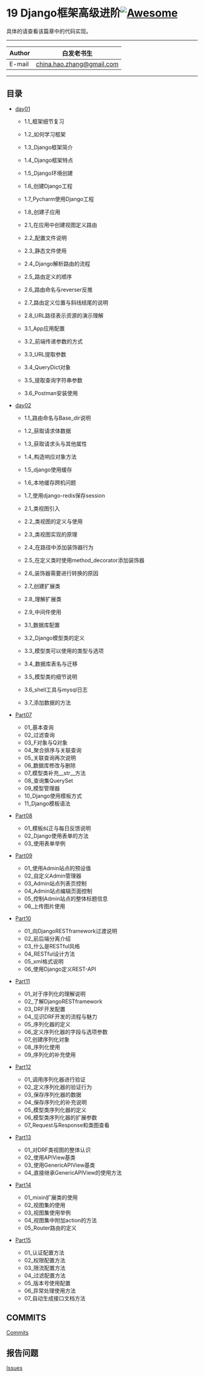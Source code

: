 # 19 Django框架高级进阶[![Awesome](https://cdn.rawgit.com/sindresorhus/awesome/d7305f38d29fed78fa85652e3a63e154dd8e8829/media/badge.svg)](https://github.com/sindresorhus/awesome)

具体的请查看该篇章中的代码实现。
****
	
|Author|白发老书生|
|---|---
|E-mail|china.hao.zhang@gmail.com

****


<h2 id="catalog">目录</h2>

* [day01](#day01)
    * 1.1_框架细节复习
    * 1.2_如何学习框架
    * 1.3_Django框架简介
    * 1.4_Django框架特点
    * 1.5_Django环境创建
    * 1.6_创建Django工程
    * 1.7_Pycharm使用Django工程
    * 1.8_创建子应用
   

    * 2.1_在应用中创建视图定义路由
    * 2.2_配置文件说明
    * 2.3_静态文件使用
    * 2.4_Django解析路由的流程
    * 2.5_路由定义的顺序
    * 2.6_路由命名与reverser反推
    * 2.7_路由定义位置与斜线结尾的说明
    * 2.8_URL路径表示资源的演示理解
    

    * 3.1_App应用配置
    * 3.2_前端传递参数的方式
    * 3.3_URL提取参数
    * 3.4_QueryDict对象
    * 3.5_提取查询字符串参数
    * 3.6_Postman安装使用
    

    
* [day02](#day02)
    * 1.1_路由命名与Base_dir说明
    * 1.2_获取请求体数据
    * 1.3_获取请求头与其他属性
    * 1.4_构造响应对象方法
    * 1.5_django使用缓存
    * 1.6_本地缓存跨机问题
    * 1.7_使用django-redis保存session
    

    * 2.1_类视图引入
    * 2.2_类视图的定义与使用
    * 2.3_类视图实现的原理
    * 2.4_在路径中添加装饰器行为
    * 2.5_在定义类时使用method_decorator添加装饰器
    * 2.6_装饰器需要进行转换的原因
    * 2.7_创建扩展类
    * 2.8_理解扩展类
    * 2.9_中间件使用

   * 3.1_数据库配置
   * 3.2_Django模型类的定义
   * 3.3_模型类可以使用的类型与选项
   * 3.4_数据库表名与迁移
   * 3.5_模型类的细节说明
   * 3.6_shell工具与mysql日志
   * 3.7_添加数据的方法
   

* [Part07](#Part07)
    * 01_基本查询
    * 02_过滤查询
    * 03_F对象与Q对象
    * 04_聚合排序与关联查询
    * 05_关联查询再次说明
    * 06_数据库修改与删除
    * 07_模型类补充__str__方法
    * 08_查询集QuerySet
    * 09_模型管理器
    * 10_Django使用模板方式
    * 11_Django模板语法
    

* [Part08](#Part08)
    * 01_模板纠正与每日反馈说明
    * 02_Django使用表单的方法
    * 03_使用表单举例

* [Part09](#Part09)
    * 01_使用Admin站点的预设值
    * 02_自定义Admin管理器
    * 03_Admin站点列表页控制
    * 04_Admin站点编辑页面控制
    * 05_控制Admin站点的整体标题信息
    * 06_上传图片使用
    

* [Part10](#Part10)
    * 01_向DjangoRESTframework过渡说明
    * 02_前后端分离介绍
    * 03_什么是RESTful风格
    * 04_RESTful设计方法
    * 05_xml格式说明
    * 06_使用Django定义REST-API

* [Part11](#Part11)
    * 01_对于序列化的理解说明
    * 02_了解DjangoRESTframework
    * 03_DRF开发配置
    * 04_见识DRF开发的流程与魅力
    * 05_序列化器的定义
    * 06_定义序列化器的字段与选项参数
    * 07_创建序列化对象
    * 08_序列化使用
    * 09_序列化的补充使用

* [Part12](#Part12)
    * 01_调用序列化器进行验证
    * 02_定义序列化器的验证行为
    * 03_保存序列化器的数据
    * 04_保存序列化的补充说明
    * 05_模型类序列化器的定义
    * 06_模型类序列化器的扩展参数
    * 07_Request与Response和类图查看
    

* [Part13](#Part13)
    * 01_对DRF类视图的整体认识
    * 02_使用APIView基类
    * 03_使用GenericAPIView基类
    * 04_直接继承GenericAPIView的使用方法

* [Part14](#Part14)
    * 01_mixin扩展类的使用
    * 02_视图集的使用
    * 03_视图集使用举例
    * 04_视图集中附加action的方法
    * 05_Router路由的定义
    

    
* [Part15](#Part15)
    * 01_认证配置方法
    * 02_权限配置方法
    * 03_限流配置方法
    * 04_过滤配置方法
    * 05_版本号使用配置
    * 06_异常处理使用方法
    * 07_自动生成接口文档方法
    



## COMMITS

[Commits](https://github.com/HaoZhang95/PythonAndMachineLearning/commits/master)

## 报告问题

[Issues](https://github.com/HaoZhang95/PythonAndMachineLearning/issues)

